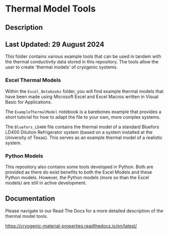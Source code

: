 # Thermal Model Tools
## Description

## Last Updated: 29 August 2024

This folder contains various example tools that can be used in tandem with the thermal conductivity data stored in this repository. The tools allow the user to create 'thermal models' of cryogenic systems. 

### Excel Thermal Models
Within the `Excel_Notebooks` folder, you will find example thermal models that have been made using Microsoft Excel and Excel Macros written in Visual Basic for Applications. 

The `ExampleThermalModel` notebook is a barebones example that provides a short tutorial for how to adapt the file to your own, more complex systems. 

The `Bluefors_LD400` file contains the thermal model of a standard Bluefors LD400 Dilution Refrigerator system (based on a system installed at the University of Texas). This serves as an example thermal model of a realistic system. 

### Python Models
This repository also contains some tools developed in Python. Both are provided as there do exist benefits to both the Excel Models and these Python models. However, the Python models (more so than the Excel models) are still in active development.

## Documentation

Please navigate to our Read The Docs for a more detailed description of the thermal model tools.

https://cryogenic-material-properties.readthedocs.io/en/latest/